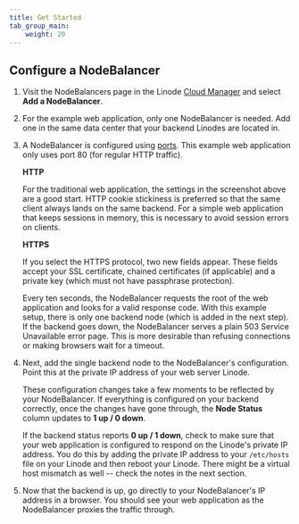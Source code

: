 ```yaml
---
title: Get Started
tab_group_main:
    weight: 20
---
```


## Configure a NodeBalancer

1.  Visit the NodeBalancers page in the Linode [Cloud Manager](http://cloud.linode.com) and select **Add a NodeBalancer**.

1.  For the example web application, only one NodeBalancer is needed. Add one in the same data center that your backend Linodes are located in.

1.  A NodeBalancer is configured using [ports](/docs/platform/nodebalancer/nodebalancer-reference-guide/#port). This example web application only uses port 80 (for regular HTTP traffic).

    **HTTP**

    For the traditional web application, the settings in the screenshot above are a good start. HTTP cookie stickiness is preferred so that the same client always lands on the same backend. For a simple web application that keeps sessions in memory, this is necessary to avoid session errors on clients.

    **HTTPS**

    If you select the HTTPS protocol, two new fields appear. These fields accept your SSL certificate, chained certificates (if applicable) and a private key (which must not have passphrase protection).

    Every ten seconds, the NodeBalancer requests the root of the web application and looks for a valid response code. With this example setup, there is only one backend node (which is added in the next step). If the backend goes down, the NodeBalancer serves a plain 503 Service Unavailable error page. This is more desirable than refusing connections or making browsers wait for a timeout.

1.  Next, add the single backend node to the NodeBalancer's configuration. Point this at the private IP address of your web server Linode.

    These configuration changes take a few moments to be reflected by your NodeBalancer. If everything is configured on your backend correctly, once the changes have gone through, the **Node Status** column updates to **1 up / 0 down**.

    If the backend status reports **0 up / 1 down**, check to make sure that your web application is configured to respond on the Linode's private IP address. You do this by adding the private IP address to your `/etc/hosts` file on your Linode and then reboot your Linode. There might be a virtual host mismatch as well -- check the notes in the next section.

1.  Now that the backend is up, go directly to your NodeBalancer's IP address in a browser. You should see your web application as the NodeBalancer proxies the traffic through.
